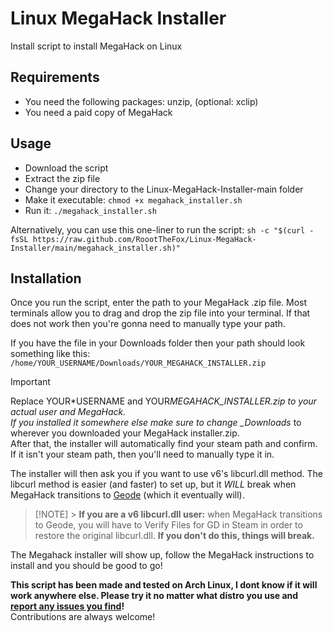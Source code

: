 # Linux MegaHack Installer

Install script to install MegaHack on Linux

## Requirements

- You need the following packages: unzip, (optional: xclip)
- You need a paid copy of MegaHack

## Usage

- Download the script
- Extract the zip file
- Change your directory to the Linux-MegaHack-Installer-main folder
- Make it executable: `chmod +x megahack_installer.sh`
- Run it: `./megahack_installer.sh`

Alternatively, you can use this one-liner to run the script: `sh -c "$(curl -fsSL https://raw.github.com/RoootTheFox/Linux-MegaHack-Installer/main/megahack_installer.sh)"`

## Installation

Once you run the script, enter the path to your MegaHack .zip file.
Most terminals allow you to drag and drop the zip file into your terminal.
If that does not work then you're gonna need to manually type your path.

If you have the file in your Downloads folder then your path should look something like this:
`/home/YOUR_USERNAME/Downloads/YOUR_MEGAHACK_INSTALLER.zip`

> [!IMPORTANT]
> Replace YOUR\*USERNAME and YOUR*MEGAHACK_INSTALLER.zip to your actual user and MegaHack.<br>
> If you installed it somewhere else make sure to change \_Downloads* to wherever you downloaded your MegaHack installer.zip.<br>
> After that, the installer will automatically find your steam path and confirm.
> If it isn't your steam path, then you'll need to manually type it in.

The installer will then ask you if you want to use v6's libcurl.dll method.
The libcurl method is easier (and faster) to set up, but it _WILL_ break when MegaHack transitions to [Geode](https://geode-sdk.org/) (which it eventually will).

> [!NOTE] > **If you are a v6 libcurl.dll user:** when MegaHack transitions to Geode, you will have to Verify Files for GD in Steam in order to restore the original libcurl.dll.
> **If you don't do this, things will break.**

The Megahack installer will show up, follow the MegaHack instructions to install and you should be good to go!

**This script has been made and tested on Arch Linux, I dont know if it will work anywhere else. Please try it no matter what distro you use and [report any issues you find](https://github.com/RoootTheFox/Linux-MegaHack-Installer/issues)!**<br>
Contributions are always welcome!
